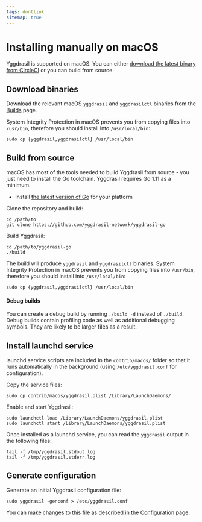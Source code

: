 ```yaml
---
tags: dontlink
sitemap: true
---
```


# Installing manually on macOS

Yggdrasil is supported on macOS. You can either [download the latest binary from
CircleCI](builds.md) or you can build from source.

## Download binaries

Download the relevant macOS `yggdrasil` and `yggdrasilctl` binaries from the
[Builds](builds.md) page.

System Integrity Protection in macOS prevents you from copying files into
`/usr/bin`, therefore you should install into `/usr/local/bin`:
```
sudo cp {yggdrasil,yggdrasilctl} /usr/local/bin
```

## Build from source

macOS has most of the tools needed to build Yggdrasil from source - you just
need to install the Go toolchain. Yggdrasil requires Go 1.11 as a minimum.

- Install [the latest version of Go](https://golang.org/dl/) for your platform

Clone the repository and build:
```
cd /path/to
git clone https://github.com/yggdrasil-network/yggdrasil-go
```

Build Yggdrasil:
```
cd /path/to/yggdrasil-go
./build
```

The build will produce `yggdrasil` and `yggdrasilctl` binaries. System Integrity
Protection in macOS prevents you from copying files into `/usr/bin`, therefore
you should install into `/usr/local/bin`:
```
sudo cp {yggdrasil,yggdrasilctl} /usr/local/bin
```

#### Debug builds

You can create a debug build by running `./build -d` instead of
`./build`. Debug builds contain profiling code as well as additional debugging
symbols. They are likely to be larger files as a result.

## Install launchd service

launchd service scripts are included in the `contrib/macos/` folder so that it
runs automatically in the background (using `/etc/yggdrasil.conf` for
configuration).

Copy the service files:
```
sudo cp contrib/macos/yggdrasil.plist /Library/LaunchDaemons/
```

Enable and start Yggdrasil:
```
sudo launchctl load /Library/LaunchDaemons/yggdrasil.plist
sudo launchctl start /Library/LaunchDaemons/yggdrasil.plist
```

Once installed as a launchd service, you can read the `yggdrasil` output in the
following files:
```
tail -f /tmp/yggdrasil.stdout.log
tail -f /tmp/yggdrasil.stderr.log
```

## Generate configuration

Generate an initial Yggdrasil configuration file:
```
sudo yggdrasil -genconf > /etc/yggdrasil.conf
```

You can make changes to this file as described in the
[Configuration](configuration.md) page.

